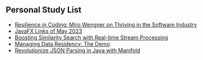 ## Personal Study List
<!-- BLOG-POST-LIST:START -->
- [Resilience in Coding: Miro Wengner on Thriving in the Software Industry](https://foojay.io/today/resilience-in-coding-miro-wengner-on-thriving-in-the-software-industry/)
- [JavaFX Links of May 2023](https://foojay.io/today/javafx-links-of-may-2023/)
- [Boosting Similarity Search with Real-time Stream Processing](https://foojay.io/today/boosting-similarity-search-with-real-time-stream-processing/)
- [Managing Data Residency: The Demo](https://foojay.io/today/managing-data-residency-the-demo/)
- [Revolutionize JSON Parsing in Java with Manifold](https://foojay.io/today/revolutionize-json-parsing-in-java-with-manifold/)
<!-- BLOG-POST-LIST:END -->  
